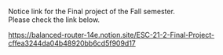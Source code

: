 Notice link for the Final project of the Fall semester.  
Please check the link below.  

https://balanced-router-14e.notion.site/ESC-21-2-Final-Project-cffea3244da04b48920bb6cd5f909d17
